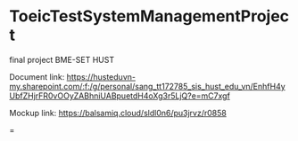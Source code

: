 # ToeicTestSystemManagementProject
final project BME-SET HUST

Document link: https://husteduvn-my.sharepoint.com/:f:/g/personal/sang_tt172785_sis_hust_edu_vn/EnhfH4yUbfZHjrFR0vOOyZABhniUABpuetdH4oXg3r5LjQ?e=mC7xgf

Mockup link: https://balsamiq.cloud/sldl0n6/pu3jrvz/r0858



=
